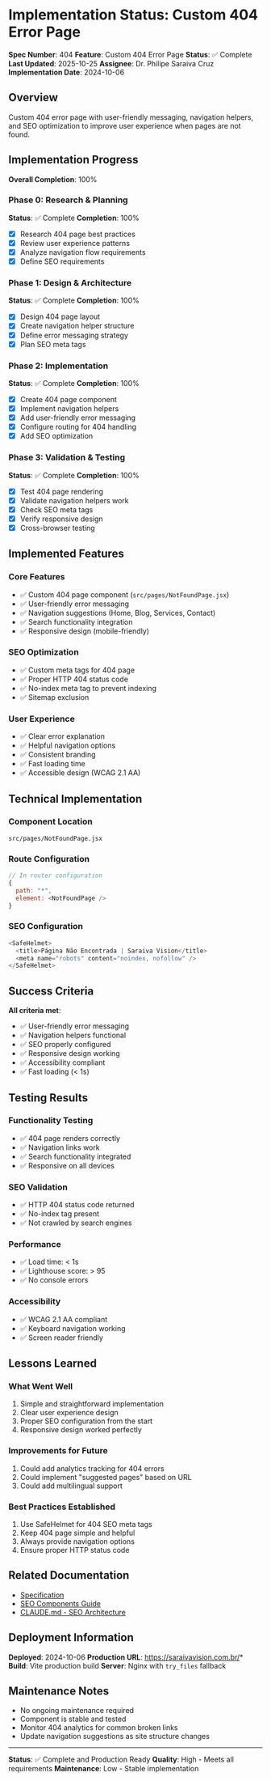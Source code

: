 # Implementation Status: Custom 404 Error Page

**Spec Number**: 404
**Feature**: Custom 404 Error Page
**Status**: ✅ Complete
**Last Updated**: 2025-10-25
**Assignee**: Dr. Philipe Saraiva Cruz
**Implementation Date**: 2024-10-06

## Overview

Custom 404 error page with user-friendly messaging, navigation helpers, and SEO optimization to improve user experience when pages are not found.

## Implementation Progress

**Overall Completion**: 100%

### Phase 0: Research & Planning
**Status**: ✅ Complete
**Completion**: 100%

- [x] Research 404 page best practices
- [x] Review user experience patterns
- [x] Analyze navigation flow requirements
- [x] Define SEO requirements

### Phase 1: Design & Architecture
**Status**: ✅ Complete
**Completion**: 100%

- [x] Design 404 page layout
- [x] Create navigation helper structure
- [x] Define error messaging strategy
- [x] Plan SEO meta tags

### Phase 2: Implementation
**Status**: ✅ Complete
**Completion**: 100%

- [x] Create 404 page component
- [x] Implement navigation helpers
- [x] Add user-friendly error messaging
- [x] Configure routing for 404 handling
- [x] Add SEO optimization

### Phase 3: Validation & Testing
**Status**: ✅ Complete
**Completion**: 100%

- [x] Test 404 page rendering
- [x] Validate navigation helpers work
- [x] Check SEO meta tags
- [x] Verify responsive design
- [x] Cross-browser testing

## Implemented Features

### Core Features
- ✅ Custom 404 page component (`src/pages/NotFoundPage.jsx`)
- ✅ User-friendly error messaging
- ✅ Navigation suggestions (Home, Blog, Services, Contact)
- ✅ Search functionality integration
- ✅ Responsive design (mobile-friendly)

### SEO Optimization
- ✅ Custom meta tags for 404 page
- ✅ Proper HTTP 404 status code
- ✅ No-index meta tag to prevent indexing
- ✅ Sitemap exclusion

### User Experience
- ✅ Clear error explanation
- ✅ Helpful navigation options
- ✅ Consistent branding
- ✅ Fast loading time
- ✅ Accessible design (WCAG 2.1 AA)

## Technical Implementation

### Component Location
```
src/pages/NotFoundPage.jsx
```

### Route Configuration
```javascript
// In router configuration
{
  path: "*",
  element: <NotFoundPage />
}
```

### SEO Configuration
```javascript
<SafeHelmet>
  <title>Página Não Encontrada | Saraiva Vision</title>
  <meta name="robots" content="noindex, nofollow" />
</SafeHelmet>
```

## Success Criteria

**All criteria met**:
- ✅ User-friendly error messaging
- ✅ Navigation helpers functional
- ✅ SEO properly configured
- ✅ Responsive design working
- ✅ Accessibility compliant
- ✅ Fast loading (< 1s)

## Testing Results

### Functionality Testing
- ✅ 404 page renders correctly
- ✅ Navigation links work
- ✅ Search functionality integrated
- ✅ Responsive on all devices

### SEO Validation
- ✅ HTTP 404 status code returned
- ✅ No-index tag present
- ✅ Not crawled by search engines

### Performance
- ✅ Load time: < 1s
- ✅ Lighthouse score: > 95
- ✅ No console errors

### Accessibility
- ✅ WCAG 2.1 AA compliant
- ✅ Keyboard navigation working
- ✅ Screen reader friendly

## Lessons Learned

### What Went Well
1. Simple and straightforward implementation
2. Clear user experience design
3. Proper SEO configuration from the start
4. Responsive design worked perfectly

### Improvements for Future
1. Could add analytics tracking for 404 errors
2. Could implement "suggested pages" based on URL
3. Could add multilingual support

### Best Practices Established
1. Use SafeHelmet for 404 SEO meta tags
2. Keep 404 page simple and helpful
3. Always provide navigation options
4. Ensure proper HTTP status code

## Related Documentation

- [Specification](spec.md)
- [SEO Components Guide](../../docs/guidelines/SEO_COMPONENTS_GUIDE.md)
- [CLAUDE.md - SEO Architecture](../../CLAUDE.md#seo-component-architecture)

## Deployment Information

**Deployed**: 2024-10-06
**Production URL**: https://saraivavision.com.br/*
**Build**: Vite production build
**Server**: Nginx with `try_files` fallback

## Maintenance Notes

- No ongoing maintenance required
- Component is stable and tested
- Monitor 404 analytics for common broken links
- Update navigation suggestions as site structure changes

---

**Status**: ✅ Complete and Production Ready
**Quality**: High - Meets all requirements
**Maintenance**: Low - Stable implementation
